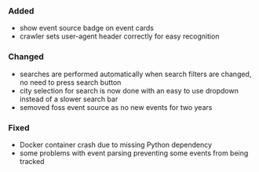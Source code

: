 ### Added

- show event source badge on event cards
- crawler sets user-agent header correctly for easy recognition

### Changed

- searches are performed automatically when search filters are changed, no need to press search button
- city selection for search is now done with an easy to use dropdown instead of a slower search bar
- semoved foss event source as no new events for two years

### Fixed

- Docker container crash due to missing Python dependency
- some problems with event parsing preventing some events from being tracked
